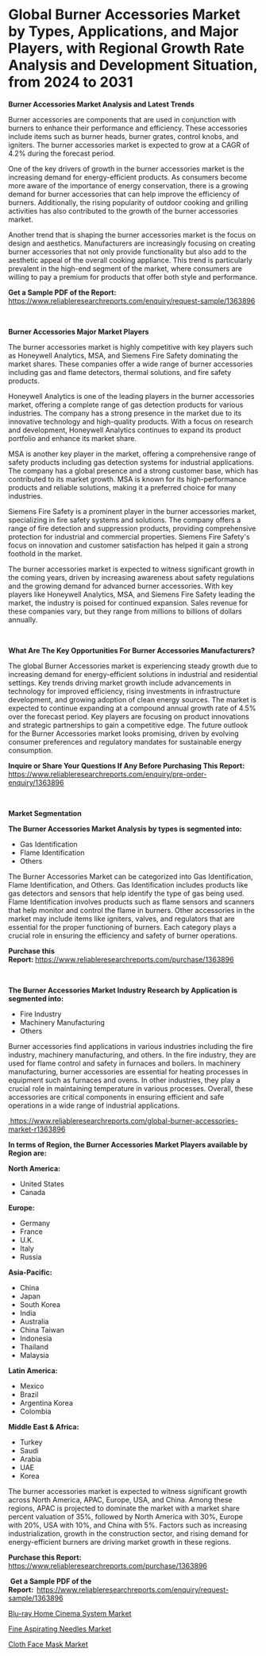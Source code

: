 <p><h1>Global Burner Accessories Market by Types, Applications, and Major Players, with Regional Growth Rate Analysis and Development Situation, from 2024 to 2031</h1></p><p><strong>Burner Accessories Market Analysis and Latest Trends</strong></p>
<p><p>Burner accessories are components that are used in conjunction with burners to enhance their performance and efficiency. These accessories include items such as burner heads, burner grates, control knobs, and igniters. The burner accessories market is expected to grow at a CAGR of 4.2% during the forecast period.</p><p>One of the key drivers of growth in the burner accessories market is the increasing demand for energy-efficient products. As consumers become more aware of the importance of energy conservation, there is a growing demand for burner accessories that can help improve the efficiency of burners. Additionally, the rising popularity of outdoor cooking and grilling activities has also contributed to the growth of the burner accessories market.</p><p>Another trend that is shaping the burner accessories market is the focus on design and aesthetics. Manufacturers are increasingly focusing on creating burner accessories that not only provide functionality but also add to the aesthetic appeal of the overall cooking appliance. This trend is particularly prevalent in the high-end segment of the market, where consumers are willing to pay a premium for products that offer both style and performance.</p></p>
<p><strong>Get a Sample PDF of the Report:&nbsp;</strong> <a href="https://www.reliableresearchreports.com/enquiry/request-sample/1363896">https://www.reliableresearchreports.com/enquiry/request-sample/1363896</a></p>
<p>&nbsp;</p>
<p><strong>Burner Accessories Major Market Players</strong></p>
<p><p>The burner accessories market is highly competitive with key players such as Honeywell Analytics, MSA, and Siemens Fire Safety dominating the market shares. These companies offer a wide range of burner accessories including gas and flame detectors, thermal solutions, and fire safety products.</p><p>Honeywell Analytics is one of the leading players in the burner accessories market, offering a complete range of gas detection products for various industries. The company has a strong presence in the market due to its innovative technology and high-quality products. With a focus on research and development, Honeywell Analytics continues to expand its product portfolio and enhance its market share.</p><p>MSA is another key player in the market, offering a comprehensive range of safety products including gas detection systems for industrial applications. The company has a global presence and a strong customer base, which has contributed to its market growth. MSA is known for its high-performance products and reliable solutions, making it a preferred choice for many industries.</p><p>Siemens Fire Safety is a prominent player in the burner accessories market, specializing in fire safety systems and solutions. The company offers a range of fire detection and suppression products, providing comprehensive protection for industrial and commercial properties. Siemens Fire Safety's focus on innovation and customer satisfaction has helped it gain a strong foothold in the market.</p><p>The burner accessories market is expected to witness significant growth in the coming years, driven by increasing awareness about safety regulations and the growing demand for advanced burner accessories. With key players like Honeywell Analytics, MSA, and Siemens Fire Safety leading the market, the industry is poised for continued expansion. Sales revenue for these companies vary, but they range from millions to billions of dollars annually.</p></p>
<p>&nbsp;</p>
<p><strong>What Are The Key Opportunities For Burner Accessories Manufacturers?</strong></p>
<p><p>The global Burner Accessories market is experiencing steady growth due to increasing demand for energy-efficient solutions in industrial and residential settings. Key trends driving market growth include advancements in technology for improved efficiency, rising investments in infrastructure development, and growing adoption of clean energy sources. The market is expected to continue expanding at a compound annual growth rate of 4.5% over the forecast period. Key players are focusing on product innovations and strategic partnerships to gain a competitive edge. The future outlook for the Burner Accessories market looks promising, driven by evolving consumer preferences and regulatory mandates for sustainable energy consumption.</p></p>
<p><strong>Inquire or Share Your Questions If Any Before Purchasing This Report:</strong> <a href="https://www.reliableresearchreports.com/enquiry/pre-order-enquiry/1363896">https://www.reliableresearchreports.com/enquiry/pre-order-enquiry/1363896</a></p>
<p>&nbsp;</p>
<p><strong>Market Segmentation</strong></p>
<p><strong>The Burner Accessories Market Analysis by types is segmented into:</strong></p>
<p><ul><li>Gas Identification</li><li>Flame Identification</li><li>Others</li></ul></p>
<p><p>The Burner Accessories Market can be categorized into Gas Identification, Flame Identification, and Others. Gas Identification includes products like gas detectors and sensors that help identify the type of gas being used. Flame Identification involves products such as flame sensors and scanners that help monitor and control the flame in burners. Other accessories in the market may include items like igniters, valves, and regulators that are essential for the proper functioning of burners. Each category plays a crucial role in ensuring the efficiency and safety of burner operations.</p></p>
<p><strong>Purchase this Report:&nbsp;</strong><a href="https://www.reliableresearchreports.com/purchase/1363896">https://www.reliableresearchreports.com/purchase/1363896</a></p>
<p>&nbsp;</p>
<p><strong>The Burner Accessories Market Industry Research by Application is segmented into:</strong></p>
<p><ul><li>Fire Industry</li><li>Machinery Manufacturing</li><li>Others</li></ul></p>
<p><p>Burner accessories find applications in various industries including the fire industry, machinery manufacturing, and others. In the fire industry, they are used for flame control and safety in furnaces and boilers. In machinery manufacturing, burner accessories are essential for heating processes in equipment such as furnaces and ovens. In other industries, they play a crucial role in maintaining temperature in various processes. Overall, these accessories are critical components in ensuring efficient and safe operations in a wide range of industrial applications.</p></p>
<p><a href="https://www.reliableresearchreports.com/global-burner-accessories-market-r1363896">&nbsp;https://www.reliableresearchreports.com/global-burner-accessories-market-r1363896</a></p>
<p><strong>In terms of Region, the Burner Accessories Market Players available by Region are:</strong></p>
<p>
    <p> <strong> North America: </strong>
        <ul>
            <li>United States</li>
            <li>Canada</li>
        </ul>
        </p> 
    <p> <strong> Europe: </strong>
        <ul>
            <li>Germany</li>
            <li>France</li>
            <li>U.K.</li>
            <li>Italy</li>
            <li>Russia</li>
        </ul>
        </p> 
    <p> <strong> Asia-Pacific: </strong>
        <ul>
            <li>China</li>
            <li>Japan</li>
            <li>South Korea</li>
            <li>India</li>
            <li>Australia</li>
            <li>China Taiwan</li>
            <li>Indonesia</li>
            <li>Thailand</li>
            <li>Malaysia</li>
        </ul>
        </p> 
    <p> <strong> Latin America: </strong>
        <ul>
            <li>Mexico</li>
            <li>Brazil</li>
            <li>Argentina Korea</li>
            <li>Colombia</li>
        </ul>
        </p> 
    <p> <strong> Middle East & Africa: </strong>
        <ul>
            <li>Turkey</li>
            <li>Saudi</li>
            <li>Arabia</li>
            <li>UAE</li>
            <li>Korea</li>
        </ul>
    </p>
    </p>
<p><p>The burner accessories market is expected to witness significant growth across North America, APAC, Europe, USA, and China. Among these regions, APAC is projected to dominate the market with a market share percent valuation of 35%, followed by North America with 30%, Europe with 20%, USA with 10%, and China with 5%. Factors such as increasing industrialization, growth in the construction sector, and rising demand for energy-efficient burners are driving market growth in these regions.</p></p>
<p><strong>Purchase this Report: </strong><a href="https://www.reliableresearchreports.com/purchase/1363896">https://www.reliableresearchreports.com/purchase/1363896</a></p>
<p>&nbsp;<strong>Get a Sample PDF of the Report:&nbsp;&nbsp;</strong><a href="https://www.reliableresearchreports.com/enquiry/request-sample/1363896">https://www.reliableresearchreports.com/enquiry/request-sample/1363896</a></p>
<p><strong></strong></p>
<p><p><a href="https://www.linkedin.com/pulse/blu-ray-home-cinema-system-market-exploring-share-trends-s448f?trackingId=SiXZjHoSXtEIyq%2FY4p9FbQ%3D%3D">Blu-ray Home Cinema System Market</a></p><p><a href="https://www.linkedin.com/pulse/fine-aspirating-needles-market-comprehensive-assessment-jtqme?trackingId=C2UjE%2F%2B6207J9cKXIkBuOA%3D%3D">Fine Aspirating Needles Market</a></p><p><a href="https://www.linkedin.com/pulse/cloth-face-mask-market-outlook-industry-overview-forecast-2024-lqxpf?trackingId=xa%2FYTQR1VGqZTCQfb4OdCw%3D%3D">Cloth Face Mask Market</a></p></p>